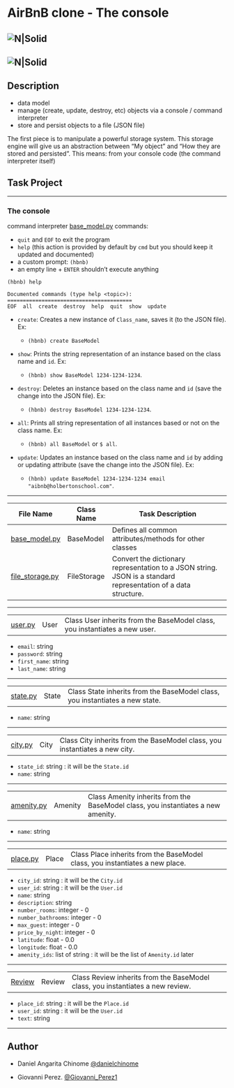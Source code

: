 # AirBnB clone - The console

![N|Solid](https://www.holbertonschool.com/holberton-logo.png)
--
![N|Solid](https://github.com/danielcinome/AirBnB_clone/blob/Rama1/Logo.png)
---

## Description

-   data model
-   manage (create, update, destroy, etc) objects via a console / command interpreter
-   store and persist objects to a file (JSON file)

The first piece is to manipulate a powerful storage system. This storage engine will give us an abstraction between “My object” and “How they are stored and persisted”. This means: from your console code (the command interpreter itself)


## Task Project
---
### The console
command interpreter [base_model.py](https://github.com/danielcinome/AirBnB_clone/blob/master/console.py) commands:
-   `quit`  and  `EOF`  to exit the program
-   `help`  (this action is provided by default by  `cmd`  but you should keep it updated and documented)
-   a custom prompt:  `(hbnb)`
-   an empty line +  `ENTER`  shouldn’t execute anything

```
(hbnb) help

Documented commands (type help <topic>):
========================================
EOF  all  create  destroy  help  quit  show  update

```

- `create`: Creates a new instance of `Class_name`, saves it (to the JSON file). Ex:
	-  `(hbnb) create BaseModel`

-  `show`: Prints the string representation of an instance based on the class name and `id`. Ex: 
	- `(hbnb) show BaseModel 1234-1234-1234`.

- `destroy`: Deletes an instance based on the class name and `id` (save the change into the JSON file). Ex: 
	- `(hbnb) destroy BaseModel 1234-1234-1234`.

- `all`: Prints all string representation of all instances based or not on the class name. Ex:
	- `(hbnb) all BaseModel` or `$ all`.

- `update`: Updates an instance based on the class name and `id` by adding or updating attribute (save the change into the JSON file). Ex:
	- `(hbnb) update BaseModel 1234-1234-1234 email "aibnb@holbertonschool.com"`.

---
File Name|Class Name|Task Description
---|---|---
[base_model.py](https://github.com/danielcinome/AirBnB_clone/blob/master/models/base_model.py)|BaseModel| Defines all common attributes/methods for other classes
[file_storage.py](https://github.com/danielcinome/AirBnB_clone/blob/master/models/engine/file_storage.py) | FileStorage |Convert the dictionary representation to a JSON string. JSON is a standard representation of a data structure.
---
| | | |
---|---|---
[user.py](https://github.com/danielcinome/AirBnB_clone/blob/master/models/user.py) | User |Class User inherits from the BaseModel class, you instantiates a new user.

-   `email`: string
-   `password`: string
-   `first_name`: string
-   `last_name`: string
---
| | | |
---|---|---
   [state.py](https://github.com/danielcinome/AirBnB_clone/blob/master/models/state.py) | State |Class State inherits from the BaseModel class, you instantiates a new state.
-   `name`: string
----
| | | |
---|---|---
[city.py](https://github.com/danielcinome/AirBnB_clone/blob/master/models/city.py) | City | Class City inherits from the BaseModel class, you instantiates a new city.
-  `state_id`: string : it will be the `State.id`
- `name`: string
---
| | | |
---|---|---
[amenity.py](https://github.com/danielcinome/AirBnB_clone/blob/master/models/amenity.py) | Amenity | Class Amenity inherits from the BaseModel class, you instantiates a new amenity.
- `name`: string
----
| | | |
---|---|---
[place.py](https://github.com/danielcinome/AirBnB_clone/blob/master/models/place.py) | Place | Class Place inherits from the BaseModel class, you instantiates a new place.

-   `city_id`: string : it will be the  `City.id`
-   `user_id`: string : it will be the  `User.id`
-   `name`: string
-   `description`: string
-   `number_rooms`: integer - 0
-   `number_bathrooms`: integer - 0
-   `max_guest`: integer - 0
-   `price_by_night`: integer - 0
-   `latitude`: float - 0.0
-   `longitude`: float - 0.0
-   `amenity_ids`: list of string : it will be the list of  `Amenity.id`  later
---
| | | |
---|---|---
[Review](https://github.com/danielcinome/AirBnB_clone/blob/master/models/review.py) | Review | Class Review inherits from the BaseModel class, you instantiates a new review.
-   `place_id`: string : it will be the  `Place.id`
-   `user_id`: string : it will be the  `User.id`
-   `text`: string


---

## Author

- Daniel Angarita Chinome [@danielchinome](https://twitter.com/danielchinome)

- Giovanni Perez. [@Giovanni_Perez1](https://twitter.com/Giovanni_Perez1)
